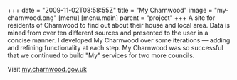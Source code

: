 +++
date = "2009-11-02T08:58:55Z"
title = "My Charnwood"
image = "my-charnwood.png"
[menu]
  [menu.main]
    parent = "project"
+++
A site for residents of Charnwood to find out about their house and local area. Data is mined from over ten different sources and presented to the user in a concise manner. I developed My Charnwood over some iterations &mdash; adding and refining functionality at each step. My Charnwood was so successful that we continued to build "My" services for two more councils.

Visit [my.charnwood.gov.uk](http://my.charnwood.gov.uk/)
